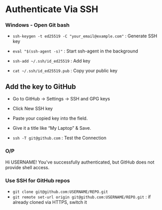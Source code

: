 # Authenticate Via SSH

### Windows - Open Git bash

- `ssh-keygen -t ed25519 -C "your_email@example.com"` : Generate SSH key

- `eval "$(ssh-agent -s)"` : Start ssh-agent in the background

- `ssh-add ~/.ssh/id_ed25519` : Add key

- `cat ~/.ssh/id_ed25519.pub` : Copy your public key

## Add the key to GitHub

- Go to GitHub → Settings → SSH and GPG keys
- Click New SSH key
- Paste your copied key into the field.
- Give it a title like “My Laptop” & Save.

- `ssh -T git@github.com` : Test the Connection

### O/P

Hi USERNAME! You've successfully authenticated, but GitHub does not provide shell access.

### Use SSH for GitHub repos

- `git clone git@github.com:USERNAME/REPO.git`
- `git remote set-url origin git@github.com:USERNAME/REPO.git` : if already cloned via HTTPS, switch it
